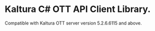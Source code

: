 # Kaltura C# OTT API Client Library.
Compatible with Kaltura OTT server version 5.2.6.6115 and above.
